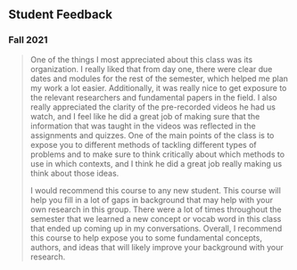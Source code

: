 ## Student Feedback

### Fall 2021

> One of the things I most appreciated about this class was its organization. I really liked that from day one, there were clear due dates and modules for the rest of the semester, which helped me plan my work a lot easier. Additionally, it was really nice to get exposure to the relevant researchers and fundamental papers in the field. I also really appreciated the clarity of the pre-recorded videos he had us watch, and I feel like he did a great job of making sure that the information that was taught in the videos was reflected in the assignments and quizzes. One of the main points of the class is to expose you to different methods of tackling different types of problems and to make sure to think critically about which methods to use in which contexts, and I think he did a great job really making us think about those ideas.
> > 
> I would recommend this course to any new student. This course will help you fill in a lot of gaps in background that may help with your own research in this group. There were a lot of times throughout the semester that we learned a new concept or vocab word in this class that ended up coming up in my conversations. Overall, I recommend this course to help expose you to some fundamental concepts, authors, and ideas that will likely improve your background with your research.